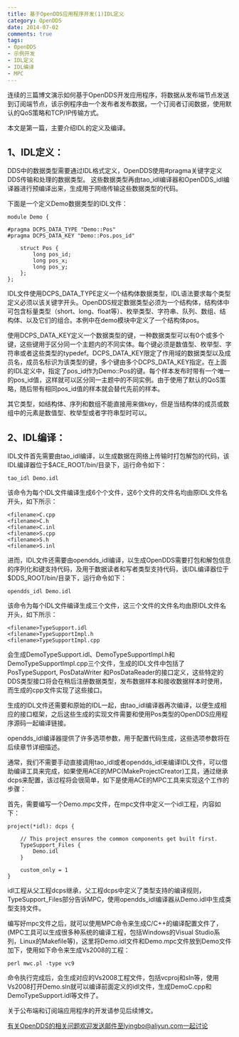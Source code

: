 ```yaml
---
title: 基于OpenDDS应用程序开发(1)IDL定义
category: OpenDDS
date: 2014-07-02
comments: true
tags:
- OpenDDS
- 示例开发
- IDL定义
- IDL编译
- MPC
---
```


连续的三篇博文演示如何基于OpenDDS开发应用程序，将数据从发布端节点发送到订阅端节点，该示例程序由一个发布者发布数据，一个订阅者订阅数据，使用默认的QoS策略和TCP/IP传输方式。

本文是第一篇，主要介绍IDL的定义及编译。

## 1、IDL定义：

DDS中的数据类型需要通过IDL格式定义，OpenDDS使用#pragma关键字定义DDS传输和处理的数据类型。
这些数据类型再由tao_idl编译器和OpenDDS_idl编译器进行预编译出来，生成用于网络传输这些数据类型的代码。

下面是一个定义Demo数据类型的IDL文件：
```
module Demo {

#pragma DCPS_DATA_TYPE "Demo::Pos"
#pragma DCPS_DATA_KEY "Demo::Pos.pos_id"

    struct Pos {
        long pos_id;
        long pos_x;
        long pos_y;
    };
};
```
IDL文件使用DCPS_DATA_TYPE定义一个结构体数据类型，IDL语法要求每个类型定义必须以该关键字开头。OpenDDS规定数据类型必须为一个结构体，结构体中可包含标量类型（short、long、float等）、枚举类型、字符串、队列、数组、结构体、以及它们的组合。本例中在demo模块中定义了一个结构体pos。

使用DCPS_DATA_KEY定义一个数据类型的键，一种数据类型可以有0个或多个键，这些键用于区分同一个主题内的不同实体。每个键必须是数值型、枚举型、字符串或者这些类型的typedef。DCPS_DATA_KEY限定了作用域的数据类型以及成员名，成员名标识为该类型的键，多个键由多个DCPS_DATA_KEY指定。在上面的IDL定义中，指定了pos_id作为Demo::Pos的键。每个样本发布时带有一个唯一的pos_id值，这样就可以区分同一主题中的不同实例。由于使用了默认的QoS策略，随后带有相同pos_id值的样本就会替代先前的样本。

其它类型，如结构体、序列和数组不能直接用来做key，但是当结构体的成员或数组中的元素是数值型、枚举型或者字符串型时可以。

## 2、IDL编译：

IDL文件首先需要由tao_idl编译，以生成数据在网络上传输时打包解包的代码，该IDL编译器位于$ACE_ROOT/bin/目录下，运行命令如下：
```
tao_idl Demo.idl
```
该命令为每个IDL文件编译生成6个个文件，这6个文件的文件名均由原IDL文件名开头，如下所示：
```
<filename>C.cpp
<filename>C.h
<filename>C.inl
<filename>S.cpp
<filename>S.h
<filename>S.inl
```
进而，IDL文件还需要由opendds_idl编译，以生成OpenDDS需要打包和解包信息的序列化和键支持代码，及用于数据读者和写者类型支持代码，该IDL编译器位于$DDS_ROOT/bin/目录下，运行命令如下：
```
opendds_idl Demo.idl
```
该命令为每个IDL文件编译生成三个文件，这三个文件的文件名均由原IDL文件名开头，如下所示：
```
<filename>TypeSupport.idl
<filename>TypeSupportImpl.h
<filename>TypeSupportImpl.cpp
```
会生成DemoTypeSupport.idl、DemoTypeSupportImpl.h和DemoTypeSupportImpl.cpp三个文件，生成的IDL文件中包括了PosTypeSupport, PosDataWriter 和PosDataReader的接口定义，这些特定的DDS类型接口将会在稍后注册数据类型，发布数据样本和接收数据样本时使用，而生成的cpp文件实现了这些接口。

生成的IDL文件还需要和原始的IDL一起，由tao_idl编译器再次编译，以便生成相应的接口框架，之后这些生成的实现文件需要和使用Pos类型的OpenDDS应用程序源码一起编译链接。

opendds_idl编译器提供了许多选项参数，用于配置代码生成，这些选项参数将在后续章节详细描述。

通常，我们不需要手动直接调用tao_idl或者opendds_idl来编译IDL文件，可以借助编译工具来完成，如果使用ACE的MPC(MakeProjectCreator)工具，通过继承dcps来配置，该过程将会很简单，如下是使用ACE的MPC工具来实现这个工作的步骤：

首先，需要编写一个Demo.mpc文件，在mpc文件中定义一个idl工程，内容如下：
```
project(*idl): dcps {

    // This project ensures the common components get built first.
    TypeSupport_Files {
        Demo.idl
    }

    custom_only = 1
}
```
idl工程从父工程dcps继承，父工程dcps中定义了类型支持的编译规则，TypeSupport_Files部分告诉MPC，使用opendds_idl编译器从Demo.idl中生成类型支持文件。

编写好mpc文件之后，就可以使用MPC命令来生成C/C++的编译配置文件了，(MPC工具可以生成很多种系统的编译工程，包括Windows的Visual Studio系列，Linux的Makefile等)，这里将Demo.idl文件和Demo.mpc文件放到Demo文件加下，使用如下命令来生成Vs2008的工程：
```
perl mwc.pl -type vc9
```
命令执行完成后，会生成对应的Vs2008工程文件，包括vcproj和sln等，使用Vs2008打开Demo.sln就可以编译前面定义的idl文件，生成DemoC.cpp和DemoTypeSupport.idl等文件了。

关于公布端和订阅端应用程序的开发请参见后续博文。

有关OpenDDS的相关问题欢迎发送邮件至lyingbo@aliyun.com一起讨论